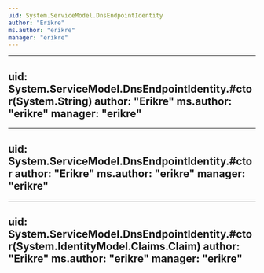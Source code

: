 ```yaml
---
uid: System.ServiceModel.DnsEndpointIdentity
author: "Erikre"
ms.author: "erikre"
manager: "erikre"
---
```


---
uid: System.ServiceModel.DnsEndpointIdentity.#ctor(System.String)
author: "Erikre"
ms.author: "erikre"
manager: "erikre"
---

---
uid: System.ServiceModel.DnsEndpointIdentity.#ctor
author: "Erikre"
ms.author: "erikre"
manager: "erikre"
---

---
uid: System.ServiceModel.DnsEndpointIdentity.#ctor(System.IdentityModel.Claims.Claim)
author: "Erikre"
ms.author: "erikre"
manager: "erikre"
---

